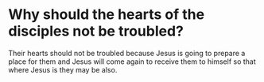 # Why should the hearts of the disciples not be troubled?

Their hearts should not be troubled because Jesus is going to prepare a place for them and Jesus will come again to receive them to himself so that where Jesus is they may be also.
